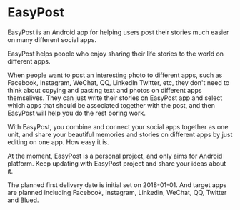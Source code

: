 # EasyPost
EasyPost is an Android app for helping users post their stories much easier on many different social apps.

EasyPost helps people who enjoy sharing their life stories to the world on different apps. 

When people want to post an interesting photo to different apps, such as Facebook, Instagram, WeChat, QQ, LinkedIn Twitter, etc, they don't need to think about copying and pasting text and photos on different apps themselives. They can just write their stories on EasyPost app and select which apps that should be associated together with the post, and then EasyPost will help you do the rest boring work. 

With EasyPost, you combine and connect your social apps together as one unit, and share your beautiful memories and stories on different apps by just editing on one app. How easy it is. 

At the moment, EasyPost is a personal project, and only aims for Android platform. Keep updating with EasyPost project and share your ideas about it. 

The planned first delivery date is initial set on 2018-01-01. And target apps are planned including Facebook, Instagram, Linkedin, WeChat, QQ, Twitter and Blued. 
